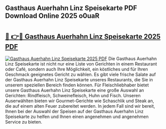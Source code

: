 ## Gasthaus Auerhahn Linz Speisekarte PDF Download Online 2025 o0uaR

# <h2><a href="http://gcbctqc.nevu.top/?p=Gasthaus+Auerhahn+Linz+Speisekarte">🔗 👉🔴 Gasthaus Auerhahn Linz Speisekarte 2025 PDF</a></h2>

[![Gasthaus Auerhahn Linz Speisekarte 2025 PDF](https://i.imgur.com/dBaPXMq.png)](http://gcbctqc.nevu.top/?p=Gasthaus+Auerhahn+Linz+Speisekarte)
Die Gasthaus Auerhahn Linz Speisekarte ist nicht nur eine Liste von Gerichten in einem Restaurant oder Café, sondern auch Ihre Möglichkeit, ein köstliches und für Ihren Geschmack geeignetes Gericht zu wählen. Es gibt viele frische Salate auf der Gasthaus Auerhahn Linz Speisekarte unseres Restaurants, die Sie in unserem speziellen Bereich finden können. Für Fleischliebhaber bietet unsere Gasthaus Auerhahn Linz Speisekarte eine große Auswahl an Gerichten: Rindfleisch, Schweinefleisch, Huhn und Fisch. Unseren Auserwählten bieten wir Gourmet-Gerichte wie Schaschlik und Steak an, die auf einem alten Feuer zubereitet werden. In jedem Fall sind wir bereit, Ihnen bei der Auswahl der Speisen auf der Gasthaus Auerhahn Linz Speisekarte zu helfen und Ihnen einen angenehmen und angenehmen Service zu bieten.
